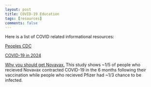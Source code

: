 ```yaml
---
layout: post
title: COVID-19 Education
tags: [resources]
comments: false
---
```


Here is a list of COVID related informational resources:

[Peoples CDC](https://peoplescdc.org)

[COVID-19 in 2024](https://covid-for-therapists.my.canva.site/)

[Why you should get Novavax.](https://www.sciencedirect.com/science/article/pii/S0264410X2401185X) This study shows ~1/5 of people who recieved Novavax contracted COVID-19 in the 6 months following their vaccination while people who recieved Pfizer had ~1/3 chance to be infected.
